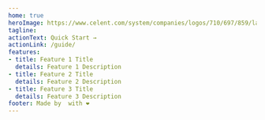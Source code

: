```yaml
---
home: true
heroImage: https://www.celent.com/system/companies/logos/710/697/859/large/902617703.png?1530560704
tagline: 
actionText: Quick Start →
actionLink: /guide/
features:
- title: Feature 1 Title
  details: Feature 1 Description
- title: Feature 2 Title
  details: Feature 2 Description
- title: Feature 3 Title
  details: Feature 3 Description
footer: Made by  with ❤️
---
```


